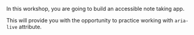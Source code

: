 In this workshop, you are going to build an accessible note taking app.

This will provide you with the opportunity to practice working with ``aria-live`` attribute.

